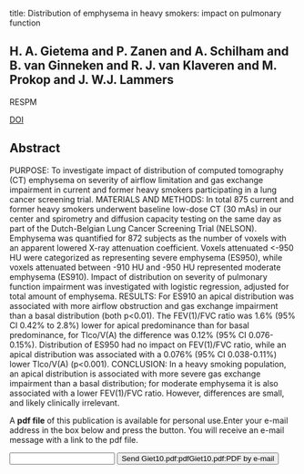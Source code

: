 title: Distribution of emphysema in heavy smokers: impact on pulmonary function

## H. A. Gietema and P. Zanen and A. Schilham and B. van Ginneken and R. J. van Klaveren and M. Prokop and J. W.J. Lammers
RESPM

<a href="https://doi.org/10.1016/j.rmed.2009.08.004">DOI</a>

## Abstract
PURPOSE: To investigate impact of distribution of computed tomography (CT) emphysema on severity of airflow limitation and gas exchange impairment in current and former heavy smokers participating in a lung cancer screening trial. MATERIALS AND METHODS: In total 875 current and former heavy smokers underwent baseline low-dose CT (30 mAs) in our center and spirometry and diffusion capacity testing on the same day as part of the Dutch-Belgian Lung Cancer Screening Trial (NELSON). Emphysema was quantified for 872 subjects as the number of voxels with an apparent lowered X-ray attenuation coefficient. Voxels attenuated <-950 HU were categorized as representing severe emphysema (ES950), while voxels attenuated between -910 HU and -950 HU represented moderate emphysema (ES910). Impact of distribution on severity of pulmonary function impairment was investigated with logistic regression, adjusted for total amount of emphysema. RESULTS: For ES910 an apical distribution was associated with more airflow obstruction and gas exchange impairment than a basal distribution (both p<0.01). The FEV(1)/FVC ratio was 1.6% (95% CI 0.42% to 2.8%) lower for apical predominance than for basal predominance, for Tlco/V(A) the difference was 0.12% (95% CI 0.076-0.15%). Distribution of ES950 had no impact on FEV(1)/FVC ratio, while an apical distribution was associated with a 0.076% (95% CI 0.038-0.11%) lower Tlco/V(A) (p<0.001). CONCLUSION: In a heavy smoking population, an apical distribution is associated with more severe gas exchange impairment than a basal distribution; for moderate emphysema it is also associated with a lower FEV(1)/FVC ratio. However, differences are small, and likely clinically irrelevant.

A <b>pdf file</b> of this publication is available for personal use.Enter your e-mail address in the box below and press the button. You will receive an e-mail message with a link to the pdf file.
<form action="sender.php">  <input type="text" name="email">  <input type="submit" value="Send Giet10.pdf:pdfGiet10.pdf:PDF by e-mail"></form>